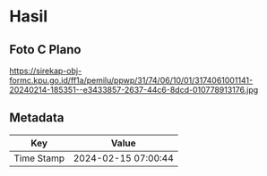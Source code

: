 # Hasil

## Foto C Plano

https://sirekap-obj-formc.kpu.go.id/ff1a/pemilu/ppwp/31/74/06/10/01/3174061001141-20240214-185351--e3433857-2637-44c6-8dcd-010778913176.jpg


## Metadata

| Key        | Value               |
| ---------- | ------------------- |
| Time Stamp | 2024-02-15 07:00:44 |



